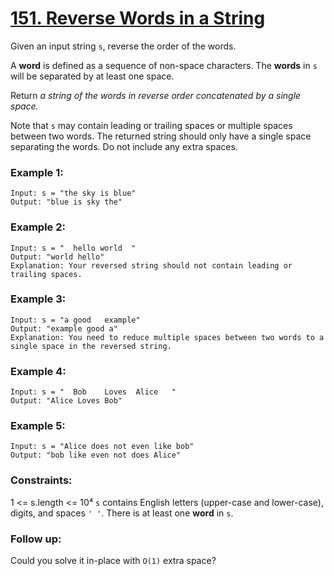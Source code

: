 # [151. Reverse Words in a String](https://leetcode.com/problems/reverse-words-in-a-string/)

Given an input string `s`, reverse the order of the words.

A **word** is defined as a sequence of non-space characters. The **words** in `s` will be separated by at least one space.

Return *a string of the words in reverse order concatenated by a single space.*

Note that `s` may contain leading or trailing spaces or multiple spaces between two words. The returned string should only have a single space separating the words. Do not include any extra spaces.

 

### Example 1:
```
Input: s = "the sky is blue"
Output: "blue is sky the"
```

### Example 2:
```
Input: s = "  hello world  "
Output: "world hello"
Explanation: Your reversed string should not contain leading or trailing spaces.
```

### Example 3:
```
Input: s = "a good   example"
Output: "example good a"
Explanation: You need to reduce multiple spaces between two words to a single space in the reversed string.
```

### Example 4:
```
Input: s = "  Bob    Loves  Alice   "
Output: "Alice Loves Bob"
```

### Example 5:
```
Input: s = "Alice does not even like bob"
Output: "bob like even not does Alice"
```

### Constraints:

1 <= s.length <= 10⁴
`s` contains English letters (upper-case and lower-case), digits, and spaces `' '`.
There is at least one **word** in `s`.
 

### Follow up:

Could you solve it in-place with `O(1)` extra space?
